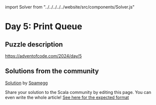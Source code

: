 import Solver from "../../../../../website/src/components/Solver.js"

# Day 5: Print Queue

## Puzzle description

https://adventofcode.com/2024/day/5

## Solutions from the community

[Solution](https://github.com/spamegg1/aoc/blob/master/2024/05/05.worksheet.sc#L133) by [Spamegg](https://github.com/spamegg1/)

Share your solution to the Scala community by editing this page.
You can even write the whole article! [See here for the expected format](https://github.com/scalacenter/scala-advent-of-code/discussions/424)
